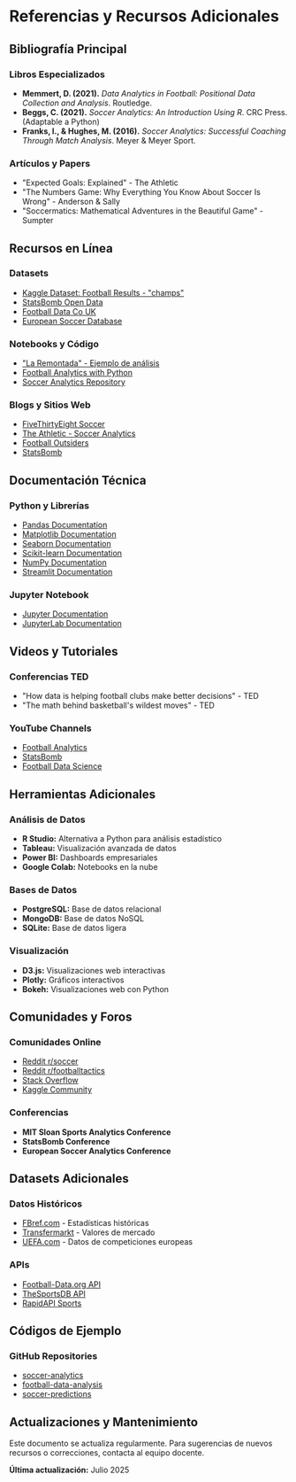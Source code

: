 # Referencias y Recursos Adicionales

## Bibliografía Principal

### Libros Especializados
- **Memmert, D. (2021).** *Data Analytics in Football: Positional Data Collection and Analysis*. Routledge.
- **Beggs, C. (2021).** *Soccer Analytics: An Introduction Using R*. CRC Press. (Adaptable a Python)
- **Franks, I., & Hughes, M. (2016).** *Soccer Analytics: Successful Coaching Through Match Analysis*. Meyer & Meyer Sport.

### Artículos y Papers
- "Expected Goals: Explained" - The Athletic
- "The Numbers Game: Why Everything You Know About Soccer Is Wrong" - Anderson & Sally
- "Soccermatics: Mathematical Adventures in the Beautiful Game" - Sumpter

## Recursos en Línea

### Datasets
- [Kaggle Dataset: Football Results - "champs"](https://www.kaggle.com/datasets/julihocc/champs)
- [StatsBomb Open Data](https://github.com/statsbomb/open-data)
- [Football Data Co UK](https://www.football-data.co.uk/)
- [European Soccer Database](https://www.kaggle.com/hugomathien/soccer)

### Notebooks y Código
- ["La Remontada" - Ejemplo de análisis](https://www.kaggle.com/code/julihocc/la-remontada)
- [Football Analytics with Python](https://github.com/devinpleuler/analytics-handbook)
- [Soccer Analytics Repository](https://github.com/Friends-of-Tracking-Data-FoTD)

### Blogs y Sitios Web
- [FiveThirtyEight Soccer](https://fivethirtyeight.com/sports/soccer/)
- [The Athletic - Soccer Analytics](https://theathletic.com/)
- [Football Outsiders](https://www.footballoutsiders.com/)
- [StatsBomb](https://statsbomb.com/articles/)

## Documentación Técnica

### Python y Librerías
- [Pandas Documentation](https://pandas.pydata.org/docs/)
- [Matplotlib Documentation](https://matplotlib.org/stable/contents.html)
- [Seaborn Documentation](https://seaborn.pydata.org/)
- [Scikit-learn Documentation](https://scikit-learn.org/stable/)
- [NumPy Documentation](https://numpy.org/doc/)
- [Streamlit Documentation](https://docs.streamlit.io/)

### Jupyter Notebook
- [Jupyter Documentation](https://jupyter.org/documentation)
- [JupyterLab Documentation](https://jupyterlab.readthedocs.io/)

## Videos y Tutoriales

### Conferencias TED
- "How data is helping football clubs make better decisions" - TED
- "The math behind basketball's wildest moves" - TED

### YouTube Channels
- [Football Analytics](https://www.youtube.com/channel/UCcQx9wBY98A6MdZhXoIBrvw)
- [StatsBomb](https://www.youtube.com/channel/UCmqincDKps4r5uP26cEXAHA)
- [Football Data Science](https://www.youtube.com/channel/UCyZ7kFuRUGj5KyJ4HM3tGQg)

## Herramientas Adicionales

### Análisis de Datos
- **R Studio:** Alternativa a Python para análisis estadístico
- **Tableau:** Visualización avanzada de datos
- **Power BI:** Dashboards empresariales
- **Google Colab:** Notebooks en la nube

### Bases de Datos
- **PostgreSQL:** Base de datos relacional
- **MongoDB:** Base de datos NoSQL
- **SQLite:** Base de datos ligera

### Visualización
- **D3.js:** Visualizaciones web interactivas
- **Plotly:** Gráficos interactivos
- **Bokeh:** Visualizaciones web con Python

## Comunidades y Foros

### Comunidades Online
- [Reddit r/soccer](https://www.reddit.com/r/soccer/)
- [Reddit r/footballtactics](https://www.reddit.com/r/footballtactics/)
- [Stack Overflow](https://stackoverflow.com/questions/tagged/pandas)
- [Kaggle Community](https://www.kaggle.com/learn)

### Conferencias
- **MIT Sloan Sports Analytics Conference**
- **StatsBomb Conference**
- **European Soccer Analytics Conference**

## Datasets Adicionales

### Datos Históricos
- [FBref.com](https://fbref.com/) - Estadísticas históricas
- [Transfermarkt](https://www.transfermarkt.com/) - Valores de mercado
- [UEFA.com](https://www.uefa.com/) - Datos de competiciones europeas

### APIs
- [Football-Data.org API](https://www.football-data.org/)
- [TheSportsDB API](https://www.thesportsdb.com/)
- [RapidAPI Sports](https://rapidapi.com/collection/sports-apis)

## Códigos de Ejemplo

### GitHub Repositories
- [soccer-analytics](https://github.com/devinpleuler/soccer-analytics)
- [football-data-analysis](https://github.com/parth1902/football-data-analysis)
- [soccer-predictions](https://github.com/andrewRowlinson/soccer-predictions)

## Actualizaciones y Mantenimiento

Este documento se actualiza regularmente. Para sugerencias de nuevos recursos o correcciones, contacta al equipo docente.

**Última actualización:** Julio 2025
